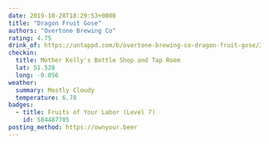 ```yaml
---
date: 2019-10-28T18:29:53+0000
title: "Dragon Fruit Gose"
authors: "Overtone Brewing Co"
rating: 4.75
drink_of: https://untappd.com/b/overtone-brewing-co-dragon-fruit-gose/3437041
checkin:
  title: Mother Kelly's Bottle Shop and Tap Room
  lat: 51.528
  long: -0.056
weather:
  summary: Mostly Cloudy
  temperature: 6.78
badges:
  - title: Fruits of Your Labor (Level 7)
    id: 584487705
posting_method: https://ownyour.beer
---
```

